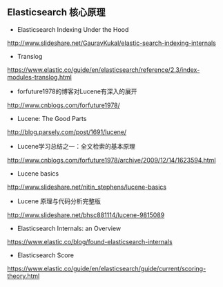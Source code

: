 ## Elasticsearch 核心原理

* Elasticsearch Indexing Under the Hood

http://www.slideshare.net/GauravKukal/elastic-search-indexing-internals

* Translog

https://www.elastic.co/guide/en/elasticsearch/reference/2.3/index-modules-translog.html

* forfuture1978的博客对Lucene有深入的展开

http://www.cnblogs.com/forfuture1978/

* Lucene: The Good Parts

http://blog.parsely.com/post/1691/lucene/

* Lucene学习总结之一：全文检索的基本原理

http://www.cnblogs.com/forfuture1978/archive/2009/12/14/1623594.html

* Lucene basics

http://www.slideshare.net/nitin_stephens/lucene-basics

* Lucene 原理与代码分析完整版

http://www.slideshare.net/bhsc881114/lucene-9815089

* Elasticsearch Internals: an Overview

https://www.elastic.co/blog/found-elasticsearch-internals

* Elasticsearch Score

https://www.elastic.co/guide/en/elasticsearch/guide/current/scoring-theory.html
